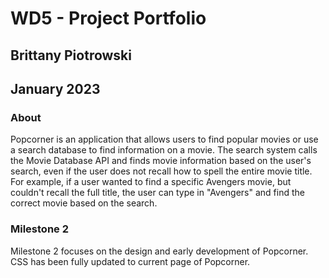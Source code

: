 # WD5 - Project Portfolio 
## Brittany Piotrowski
## January 2023
### About
Popcorner is an application that allows users to find popular movies or use a search database to find information on a movie. The search system calls the Movie Database API and finds movie information based on the user's search, even if the user does not recall how to spell the entire movie title. For example, if a user wanted to find a specific Avengers movie, but couldn't recall the full title, the user can type in "Avengers" and find the correct movie based on the search.
### Milestone 2
Milestone 2 focuses on the design and early development of Popcorner. CSS has been fully updated to current page of Popcorner.